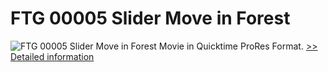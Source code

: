 # FTG 00005 Slider Move in Forest
![FTG 00005 Slider Move in Forest](https://mycommerce.akamaized.net/api/pimages/P300617845/BIG/300617845.JPG)
Movie in Quicktime ProRes Format.
[>> Detailed information](https://secure.shareit.com/shareit/product.html?productid=300617845&affiliateid=200057808)